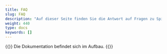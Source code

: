```yaml
---
title: FAQ
slug: FAQ
description: "Auf dieser Seite finden Sie die Antwort auf Fragen zu SpiGes."
weight: 440
type: docs
keywords: []
---
```


{{<alert color="info">}}
Die Dokumentation befindet sich im Aufbau.
{{</alert>}}
